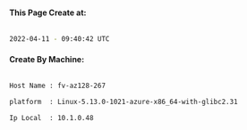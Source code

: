 
   
#### This Page Create at:

```bash

2022-04-11 - 09:40:42 UTC

```

#### Create By Machine:

```bash

Host Name : fv-az128-267

platform  : Linux-5.13.0-1021-azure-x86_64-with-glibc2.31

Ip Local  : 10.1.0.48

```

